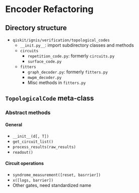 # Encoder Refactoring

## Directory structure

- `qiskit/ignis/verification/topological_codes`
  - `__init.py__`: import subdirectory classes and methods
  - `circuits`
    - `repetition_code.py`: formerly `circuits.py`
    - `surface_code.py`
  - `fitters`
    - `graph_decoder.py`: formerly `fitters.py`
    - `mwpm_decoder.py`
    - Misc methods in `fitters.py`

## `TopologicalCode` meta-class

### Abstract methods

#### General

- `__init__(d[, T])`
- `get_circuit_list()`
- `process_results(raw_results)`
- `readout()`

#### Circuit operations

- `syndrome_measurement([reset, basrrier])`
- `x([logs, barrier])`
- Other gates, need standardized name



